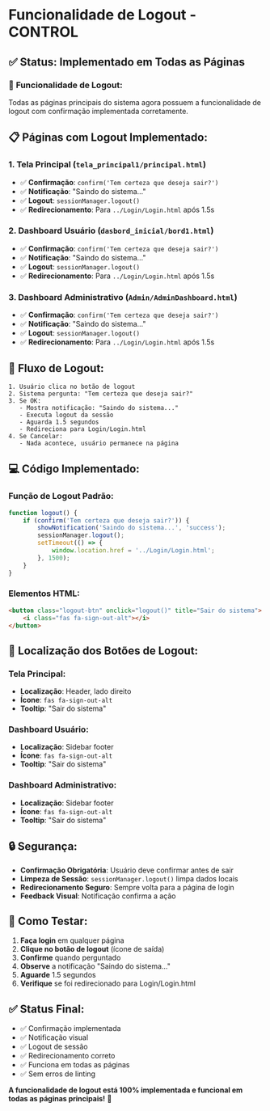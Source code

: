 # Funcionalidade de Logout - CONTROL

## ✅ Status: Implementado em Todas as Páginas

### 🔐 **Funcionalidade de Logout:**

Todas as páginas principais do sistema agora possuem a funcionalidade de logout com confirmação implementada corretamente.

## 📋 **Páginas com Logout Implementado:**

### **1. Tela Principal (`tela_principal1/principal.html`)**
- ✅ **Confirmação**: `confirm('Tem certeza que deseja sair?')`
- ✅ **Notificação**: "Saindo do sistema..."
- ✅ **Logout**: `sessionManager.logout()`
- ✅ **Redirecionamento**: Para `../Login/Login.html` após 1.5s

### **2. Dashboard Usuário (`dasbord_inicial/bord1.html`)**
- ✅ **Confirmação**: `confirm('Tem certeza que deseja sair?')`
- ✅ **Notificação**: "Saindo do sistema..."
- ✅ **Logout**: `sessionManager.logout()`
- ✅ **Redirecionamento**: Para `../Login/Login.html` após 1.5s

### **3. Dashboard Administrativo (`Admin/AdminDashboard.html`)**
- ✅ **Confirmação**: `confirm('Tem certeza que deseja sair?')`
- ✅ **Notificação**: "Saindo do sistema..."
- ✅ **Logout**: `sessionManager.logout()`
- ✅ **Redirecionamento**: Para `../Login/Login.html` após 1.5s

## 🔄 **Fluxo de Logout:**

```
1. Usuário clica no botão de logout
2. Sistema pergunta: "Tem certeza que deseja sair?"
3. Se OK:
   - Mostra notificação: "Saindo do sistema..."
   - Executa logout da sessão
   - Aguarda 1.5 segundos
   - Redireciona para Login/Login.html
4. Se Cancelar:
   - Nada acontece, usuário permanece na página
```

## 💻 **Código Implementado:**

### **Função de Logout Padrão:**
```javascript
function logout() {
    if (confirm('Tem certeza que deseja sair?')) {
        showNotification('Saindo do sistema...', 'success');
        sessionManager.logout();
        setTimeout(() => {
            window.location.href = '../Login/Login.html';
        }, 1500);
    }
}
```

### **Elementos HTML:**
```html
<button class="logout-btn" onclick="logout()" title="Sair do sistema">
    <i class="fas fa-sign-out-alt"></i>
</button>
```

## 🎯 **Localização dos Botões de Logout:**

### **Tela Principal:**
- **Localização**: Header, lado direito
- **Ícone**: `fas fa-sign-out-alt`
- **Tooltip**: "Sair do sistema"

### **Dashboard Usuário:**
- **Localização**: Sidebar footer
- **Ícone**: `fas fa-sign-out-alt`
- **Tooltip**: "Sair do sistema"

### **Dashboard Administrativo:**
- **Localização**: Sidebar footer
- **Ícone**: `fas fa-sign-out-alt`
- **Tooltip**: "Sair do sistema"

## 🔒 **Segurança:**

- **Confirmação Obrigatória**: Usuário deve confirmar antes de sair
- **Limpeza de Sessão**: `sessionManager.logout()` limpa dados locais
- **Redirecionamento Seguro**: Sempre volta para a página de login
- **Feedback Visual**: Notificação confirma a ação

## 🧪 **Como Testar:**

1. **Faça login** em qualquer página
2. **Clique no botão de logout** (ícone de saída)
3. **Confirme** quando perguntado
4. **Observe** a notificação "Saindo do sistema..."
5. **Aguarde** 1.5 segundos
6. **Verifique** se foi redirecionado para Login/Login.html

## ✅ **Status Final:**
- ✅ Confirmação implementada
- ✅ Notificação visual
- ✅ Logout de sessão
- ✅ Redirecionamento correto
- ✅ Funciona em todas as páginas
- ✅ Sem erros de linting

**A funcionalidade de logout está 100% implementada e funcional em todas as páginas principais!** 🎉
